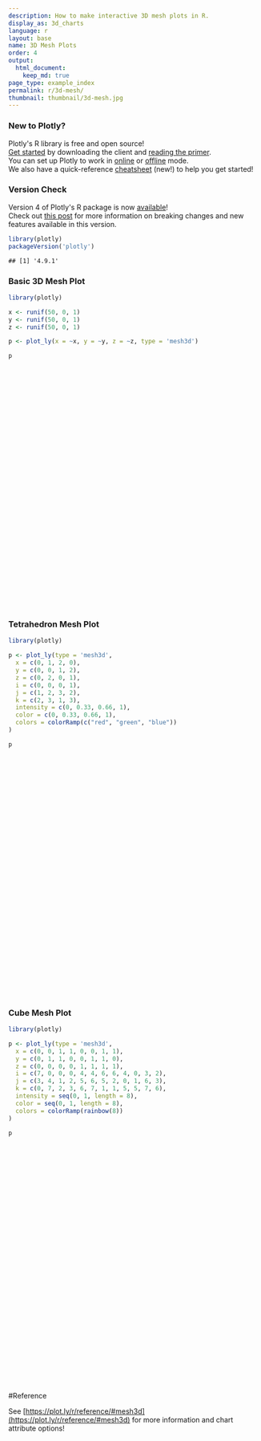 ```yaml
---
description: How to make interactive 3D mesh plots in R.
display_as: 3d_charts
language: r
layout: base
name: 3D Mesh Plots
order: 4
output:
  html_document:
    keep_md: true
page_type: example_index
permalink: r/3d-mesh/
thumbnail: thumbnail/3d-mesh.jpg
---
```



### New to Plotly?

Plotly's R library is free and open source!<br>
[Get started](https://plot.ly/r/getting-started/) by downloading the client and [reading the primer](https://plot.ly/r/getting-started/).<br>
You can set up Plotly to work in [online](https://plot.ly/r/getting-started/#hosting-graphs-in-your-online-plotly-account) or [offline](https://plot.ly/r/offline/) mode.<br>
We also have a quick-reference [cheatsheet](https://images.plot.ly/plotly-documentation/images/r_cheat_sheet.pdf) (new!) to help you get started!

### Version Check

Version 4 of Plotly's R package is now [available](https://plot.ly/r/getting-started/#installation)!<br>
Check out [this post](http://moderndata.plot.ly/upgrading-to-plotly-4-0-and-above/) for more information on breaking changes and new features available in this version.

```r
library(plotly)
packageVersion('plotly')
```

```
## [1] '4.9.1'
```

### Basic 3D Mesh Plot


```r
library(plotly)

x <- runif(50, 0, 1)
y <- runif(50, 0, 1)
z <- runif(50, 0, 1)

p <- plot_ly(x = ~x, y = ~y, z = ~z, type = 'mesh3d')

p
```

<div id="htmlwidget-38a1e74d67fa179e4362" style="width:672px;height:480px;" class="plotly html-widget"></div>
<script type="application/json" data-for="htmlwidget-38a1e74d67fa179e4362">{"x":{"visdat":{"285124644b65":["function () ","plotlyVisDat"]},"cur_data":"285124644b65","attrs":{"285124644b65":{"x":{},"y":{},"z":{},"alpha_stroke":1,"sizes":[10,100],"spans":[1,20],"type":"mesh3d"}},"layout":{"margin":{"b":40,"l":60,"t":25,"r":10},"scene":{"xaxis":{"title":"x"},"yaxis":{"title":"y"},"zaxis":{"title":"z"}},"hovermode":"closest","showlegend":false,"legend":{"yanchor":"top","y":0.5}},"source":"A","config":{"showSendToCloud":false},"data":[{"colorbar":{"title":"z","ticklen":2,"len":0.5,"lenmode":"fraction","y":1,"yanchor":"top"},"colorscale":[["0","rgba(68,1,84,1)"],["0.0416666666666667","rgba(70,19,97,1)"],["0.0833333333333333","rgba(72,32,111,1)"],["0.125","rgba(71,45,122,1)"],["0.166666666666667","rgba(68,58,128,1)"],["0.208333333333333","rgba(64,70,135,1)"],["0.25","rgba(60,82,138,1)"],["0.291666666666667","rgba(56,93,140,1)"],["0.333333333333333","rgba(49,104,142,1)"],["0.375","rgba(46,114,142,1)"],["0.416666666666667","rgba(42,123,142,1)"],["0.458333333333333","rgba(38,133,141,1)"],["0.5","rgba(37,144,140,1)"],["0.541666666666667","rgba(33,154,138,1)"],["0.583333333333333","rgba(39,164,133,1)"],["0.625","rgba(47,174,127,1)"],["0.666666666666667","rgba(53,183,121,1)"],["0.708333333333333","rgba(79,191,110,1)"],["0.75","rgba(98,199,98,1)"],["0.791666666666667","rgba(119,207,85,1)"],["0.833333333333333","rgba(147,214,70,1)"],["0.875","rgba(172,220,52,1)"],["0.916666666666667","rgba(199,225,42,1)"],["0.958333333333333","rgba(226,228,40,1)"],["1","rgba(253,231,37,1)"]],"showscale":true,"x":[0.359215937787667,0.902193862013519,0.103638512548059,0.0407976633869112,0.940971889067441,0.560708911623806,0.444827289320529,0.284335158066824,0.642167027341202,0.195782125461847,0.907404270255938,0.902228172169998,0.580583448987454,0.640793579863384,0.873175231041387,0.487120541511104,0.862793886102736,0.952355273999274,0.506571273086593,0.754346258705482,0.0208357067313045,0.946770097827539,0.180643609259278,0.670128891943023,0.721200802130625,0.845520270755515,0.106021594721824,0.611267190659419,0.368598412489519,0.50279464898631,0.681480067316443,0.119381450349465,0.707328712800518,0.111091730417684,0.507000749232247,0.24882838036865,0.0272345731500536,0.911956483032554,0.777137353084981,0.506724894279614,0.290111968060955,0.054276094539091,0.150110404472798,0.228794132592157,0.34670266835019,0.260376507882029,0.0187650651205331,0.444582049269229,0.0626307725906372,0.198147671297193],"y":[0.643023429205641,0.350514693418518,0.344111882848665,0.424347622320056,0.585737854242325,0.160050964914262,0.612468940205872,0.110444640973583,0.610203648218885,0.290735512739047,0.40369036491029,0.935374763794243,0.950461344560608,0.700230734655634,0.208910768618807,0.375609572976828,0.49583412706852,0.429007700411603,0.612908998504281,0.84265040489845,0.0805410093162209,0.675033604260534,0.381515475222841,0.625539069995284,0.936790605075657,0.69059877586551,0.792962098261341,0.864449647022411,0.24419808969833,0.694477063138038,0.836691053584218,0.240564373089001,0.472216879017651,0.923079445958138,0.0528415648732334,0.377001023152843,0.540329516865313,0.445124745136127,0.692340939771384,0.108349356101826,0.401232744567096,0.32861306425184,0.282247960101813,0.254504638258368,0.391276620328426,0.927882987074554,0.686529313679785,0.163793748710304,0.21882635797374,0.429120800690725],"z":[0.235776040470228,0.596381503622979,0.783257971517742,0.836073859827593,0.885611179750413,0.164719347842038,0.366882833419368,0.477951294975355,0.968652432784438,0.318340795114636,0.0735339652746916,0.198132336838171,0.751573483925313,0.446045361226425,0.128113258862868,0.678420717827976,0.210418710717931,0.942444235784933,0.235151586821303,0.122536053881049,0.0232423741836101,0.614868120290339,0.466436713468283,0.34335578372702,0.511449930258095,0.79589613340795,0.160009779268876,0.916681801434606,0.11847408558242,0.878608955070376,0.443416395690292,0.0434245988726616,0.210508481599391,0.415235061664134,0.101688417838886,0.48101117904298,0.958066971274093,0.35601385938935,0.181014906149358,0.596032153116539,0.379097772529349,0.624293348984793,0.0516588960308582,0.292301560519263,0.403185471193865,0.633589604636654,0.689576463308185,0.026468048337847,0.766989813186228,0.436143036698923],"type":"mesh3d","frame":null}],"highlight":{"on":"plotly_click","persistent":false,"dynamic":false,"selectize":false,"opacityDim":0.2,"selected":{"opacity":1},"debounce":0},"shinyEvents":["plotly_hover","plotly_click","plotly_selected","plotly_relayout","plotly_brushed","plotly_brushing","plotly_clickannotation","plotly_doubleclick","plotly_deselect","plotly_afterplot","plotly_sunburstclick"],"base_url":"https://plot.ly"},"evals":[],"jsHooks":[]}</script>

### Tetrahedron Mesh Plot


```r
library(plotly)

p <- plot_ly(type = 'mesh3d',
  x = c(0, 1, 2, 0),
  y = c(0, 0, 1, 2),
  z = c(0, 2, 0, 1),
  i = c(0, 0, 0, 1),
  j = c(1, 2, 3, 2),
  k = c(2, 3, 1, 3),
  intensity = c(0, 0.33, 0.66, 1),
  color = c(0, 0.33, 0.66, 1),
  colors = colorRamp(c("red", "green", "blue"))
)

p
```

<div id="htmlwidget-a65f1e066188b99c83f5" style="width:672px;height:480px;" class="plotly html-widget"></div>
<script type="application/json" data-for="htmlwidget-a65f1e066188b99c83f5">{"x":{"visdat":{"28511b642c86":["function () ","plotlyVisDat"]},"cur_data":"28511b642c86","attrs":{"28511b642c86":{"x":[0,1,2,0],"y":[0,0,1,2],"z":[0,2,0,1],"i":[0,0,0,1],"j":[1,2,3,2],"k":[2,3,1,3],"intensity":[0,0.33,0.66,1],"color":[0,0.33,0.66,1],"colors":["function (x) ","roundcolor(cbind(palette[[1L]](x), palette[[2L]](x), palette[[3L]](x), ","    if (alpha) palette[[4L]](x))) * 255"],"alpha_stroke":1,"sizes":[10,100],"spans":[1,20],"type":"mesh3d"}},"layout":{"margin":{"b":40,"l":60,"t":25,"r":10},"scene":{"xaxis":{"title":[]},"yaxis":{"title":[]},"zaxis":{"title":[]}},"hovermode":"closest","showlegend":false,"legend":{"yanchor":"top","y":0.5}},"source":"A","config":{"showSendToCloud":false},"data":[{"colorbar":{"title":"","ticklen":2,"len":0.5,"lenmode":"fraction","y":1,"yanchor":"top"},"colorscale":[["0","rgba(255,0,0,1)"],["0.0416666666666667","rgba(234,21,0,1)"],["0.0833333333333333","rgba(212,42,0,1)"],["0.125","rgba(191,64,0,1)"],["0.166666666666667","rgba(170,85,0,1)"],["0.208333333333333","rgba(149,106,0,1)"],["0.25","rgba(128,128,0,1)"],["0.291666666666667","rgba(106,149,0,1)"],["0.333333333333333","rgba(85,170,0,1)"],["0.375","rgba(64,191,0,1)"],["0.416666666666667","rgba(43,212,0,1)"],["0.458333333333333","rgba(21,234,0,1)"],["0.5","rgba(0,255,0,1)"],["0.541666666666667","rgba(0,234,21,1)"],["0.583333333333333","rgba(0,213,42,1)"],["0.625","rgba(0,191,64,1)"],["0.666666666666667","rgba(0,170,85,1)"],["0.708333333333333","rgba(0,149,106,1)"],["0.75","rgba(0,128,128,1)"],["0.791666666666667","rgba(0,106,149,1)"],["0.833333333333333","rgba(0,85,170,1)"],["0.875","rgba(0,64,191,1)"],["0.916666666666667","rgba(0,43,212,1)"],["0.958333333333333","rgba(0,21,234,1)"],["1","rgba(0,0,255,1)"]],"showscale":true,"x":[0,1,2,0],"y":[0,0,1,2],"z":[0,2,0,1],"i":[0,0,0,1],"j":[1,2,3,2],"k":[2,3,1,3],"intensity":[0,0.33,0.66,1],"type":"mesh3d","marker":{"line":{"colorbar":{"title":"","ticklen":2},"cmin":0,"cmax":1,"colorscale":[["0","rgba(255,0,0,1)"],["0.0416666666666667","rgba(234,21,0,1)"],["0.0833333333333333","rgba(212,42,0,1)"],["0.125","rgba(191,64,0,1)"],["0.166666666666667","rgba(170,85,0,1)"],["0.208333333333333","rgba(149,106,0,1)"],["0.25","rgba(128,128,0,1)"],["0.291666666666667","rgba(106,149,0,1)"],["0.333333333333333","rgba(85,170,0,1)"],["0.375","rgba(64,191,0,1)"],["0.416666666666667","rgba(43,212,0,1)"],["0.458333333333333","rgba(21,234,0,1)"],["0.5","rgba(0,255,0,1)"],["0.541666666666667","rgba(0,234,21,1)"],["0.583333333333333","rgba(0,213,42,1)"],["0.625","rgba(0,191,64,1)"],["0.666666666666667","rgba(0,170,85,1)"],["0.708333333333333","rgba(0,149,106,1)"],["0.75","rgba(0,128,128,1)"],["0.791666666666667","rgba(0,106,149,1)"],["0.833333333333333","rgba(0,85,170,1)"],["0.875","rgba(0,64,191,1)"],["0.916666666666667","rgba(0,43,212,1)"],["0.958333333333333","rgba(0,21,234,1)"],["1","rgba(0,0,255,1)"]],"showscale":false,"color":[0,0.33,0.66,1]}},"frame":null}],"highlight":{"on":"plotly_click","persistent":false,"dynamic":false,"selectize":false,"opacityDim":0.2,"selected":{"opacity":1},"debounce":0},"shinyEvents":["plotly_hover","plotly_click","plotly_selected","plotly_relayout","plotly_brushed","plotly_brushing","plotly_clickannotation","plotly_doubleclick","plotly_deselect","plotly_afterplot","plotly_sunburstclick"],"base_url":"https://plot.ly"},"evals":[],"jsHooks":[]}</script>

### Cube Mesh Plot


```r
library(plotly)

p <- plot_ly(type = 'mesh3d',
  x = c(0, 0, 1, 1, 0, 0, 1, 1),
  y = c(0, 1, 1, 0, 0, 1, 1, 0),
  z = c(0, 0, 0, 0, 1, 1, 1, 1),
  i = c(7, 0, 0, 0, 4, 4, 6, 6, 4, 0, 3, 2),
  j = c(3, 4, 1, 2, 5, 6, 5, 2, 0, 1, 6, 3),
  k = c(0, 7, 2, 3, 6, 7, 1, 1, 5, 5, 7, 6),
  intensity = seq(0, 1, length = 8),
  color = seq(0, 1, length = 8),
  colors = colorRamp(rainbow(8))
)

p
```

<div id="htmlwidget-e6d786d27aa3355e2c1c" style="width:672px;height:480px;" class="plotly html-widget"></div>
<script type="application/json" data-for="htmlwidget-e6d786d27aa3355e2c1c">{"x":{"visdat":{"28513128d4f5":["function () ","plotlyVisDat"]},"cur_data":"28513128d4f5","attrs":{"28513128d4f5":{"x":[0,0,1,1,0,0,1,1],"y":[0,1,1,0,0,1,1,0],"z":[0,0,0,0,1,1,1,1],"i":[7,0,0,0,4,4,6,6,4,0,3,2],"j":[3,4,1,2,5,6,5,2,0,1,6,3],"k":[0,7,2,3,6,7,1,1,5,5,7,6],"intensity":[0,0.142857142857143,0.285714285714286,0.428571428571429,0.571428571428571,0.714285714285714,0.857142857142857,1],"color":[0,0.142857142857143,0.285714285714286,0.428571428571429,0.571428571428571,0.714285714285714,0.857142857142857,1],"colors":["function (x) ","roundcolor(cbind(palette[[1L]](x), palette[[2L]](x), palette[[3L]](x), ","    if (alpha) palette[[4L]](x))) * 255"],"alpha_stroke":1,"sizes":[10,100],"spans":[1,20],"type":"mesh3d"}},"layout":{"margin":{"b":40,"l":60,"t":25,"r":10},"scene":{"xaxis":{"title":[]},"yaxis":{"title":[]},"zaxis":{"title":[]}},"hovermode":"closest","showlegend":false,"legend":{"yanchor":"top","y":0.5}},"source":"A","config":{"showSendToCloud":false},"data":[{"colorbar":{"title":"","ticklen":2,"len":0.5,"lenmode":"fraction","y":1,"yanchor":"top"},"colorscale":[["0","rgba(255,0,0,1)"],["0.0416666666666667","rgba(255,56,0,1)"],["0.0833333333333333","rgba(255,111,0,1)"],["0.125","rgba(255,167,0,1)"],["0.166666666666667","rgba(234,202,0,1)"],["0.208333333333333","rgba(197,220,0,1)"],["0.25","rgba(160,239,0,1)"],["0.291666666666667","rgba(123,255,3,1)"],["0.333333333333333","rgba(85,255,21,1)"],["0.375","rgba(48,255,40,1)"],["0.416666666666667","rgba(11,255,59,1)"],["0.458333333333333","rgba(0,255,104,1)"],["0.5","rgba(0,255,160,1)"],["0.541666666666667","rgba(0,255,215,1)"],["0.583333333333333","rgba(0,239,255,1)"],["0.625","rgba(0,183,255,1)"],["0.666666666666667","rgba(0,128,255,1)"],["0.708333333333333","rgba(0,72,255,1)"],["0.75","rgba(32,48,255,1)"],["0.791666666666667","rgba(69,29,255,1)"],["0.833333333333333","rgba(107,11,255,1)"],["0.875","rgba(144,0,247,1)"],["0.916666666666667","rgba(181,0,228,1)"],["0.958333333333333","rgba(218,0,210,1)"],["1","rgba(255,0,191,1)"]],"showscale":true,"x":[0,0,1,1,0,0,1,1],"y":[0,1,1,0,0,1,1,0],"z":[0,0,0,0,1,1,1,1],"i":[7,0,0,0,4,4,6,6,4,0,3,2],"j":[3,4,1,2,5,6,5,2,0,1,6,3],"k":[0,7,2,3,6,7,1,1,5,5,7,6],"intensity":[0,0.142857142857143,0.285714285714286,0.428571428571429,0.571428571428571,0.714285714285714,0.857142857142857,1],"type":"mesh3d","marker":{"line":{"colorbar":{"title":"","ticklen":2},"cmin":0,"cmax":1,"colorscale":[["0","rgba(255,0,0,1)"],["0.0416666666666667","rgba(255,56,0,1)"],["0.0833333333333333","rgba(255,111,0,1)"],["0.125","rgba(255,167,0,1)"],["0.166666666666667","rgba(234,202,0,1)"],["0.208333333333333","rgba(197,220,0,1)"],["0.25","rgba(160,239,0,1)"],["0.291666666666667","rgba(123,255,3,1)"],["0.333333333333333","rgba(85,255,21,1)"],["0.375","rgba(48,255,40,1)"],["0.416666666666667","rgba(11,255,59,1)"],["0.458333333333333","rgba(0,255,104,1)"],["0.5","rgba(0,255,160,1)"],["0.541666666666667","rgba(0,255,215,1)"],["0.583333333333333","rgba(0,239,255,1)"],["0.625","rgba(0,183,255,1)"],["0.666666666666667","rgba(0,128,255,1)"],["0.708333333333333","rgba(0,72,255,1)"],["0.75","rgba(32,48,255,1)"],["0.791666666666667","rgba(69,29,255,1)"],["0.833333333333333","rgba(107,11,255,1)"],["0.875","rgba(144,0,247,1)"],["0.916666666666667","rgba(181,0,228,1)"],["0.958333333333333","rgba(218,0,210,1)"],["1","rgba(255,0,191,1)"]],"showscale":false,"color":[0,0.142857142857143,0.285714285714286,0.428571428571429,0.571428571428571,0.714285714285714,0.857142857142857,1]}},"frame":null}],"highlight":{"on":"plotly_click","persistent":false,"dynamic":false,"selectize":false,"opacityDim":0.2,"selected":{"opacity":1},"debounce":0},"shinyEvents":["plotly_hover","plotly_click","plotly_selected","plotly_relayout","plotly_brushed","plotly_brushing","plotly_clickannotation","plotly_doubleclick","plotly_deselect","plotly_afterplot","plotly_sunburstclick"],"base_url":"https://plot.ly"},"evals":[],"jsHooks":[]}</script>

#Reference

See [https://plot.ly/r/reference/#mesh3d](https://plot.ly/r/reference/#mesh3d) for more information and chart attribute options!
